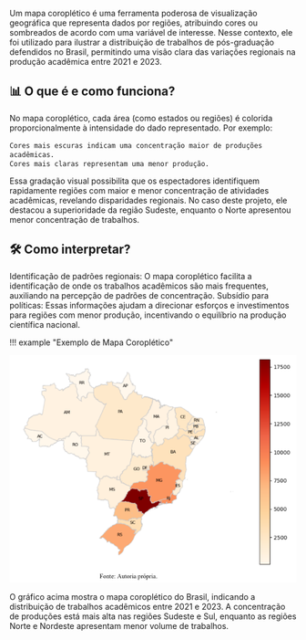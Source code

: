 Um mapa coroplético é uma ferramenta poderosa de visualização geográfica que representa dados por regiões, atribuindo cores ou sombreados de acordo com uma variável de interesse. Nesse contexto, ele foi utilizado para ilustrar a distribuição de trabalhos de pós-graduação defendidos no Brasil, permitindo uma visão clara das variações regionais na produção acadêmica entre 2021 e 2023.

## 📊 O que é e como funciona?

No mapa coroplético, cada área (como estados ou regiões) é colorida proporcionalmente à intensidade do dado representado. Por exemplo:

    Cores mais escuras indicam uma concentração maior de produções acadêmicas.
    Cores mais claras representam uma menor produção.

Essa gradação visual possibilita que os espectadores identifiquem rapidamente regiões com maior e menor concentração de atividades acadêmicas, revelando disparidades regionais. No caso deste projeto, ele destacou a superioridade da região Sudeste, enquanto o Norte apresentou menor concentração de trabalhos.

## 🛠️ Como interpretar?
Identificação de padrões regionais: O mapa coroplético facilita a identificação de onde os trabalhos acadêmicos são mais frequentes, auxiliando na percepção de padrões de concentração.
    Subsídio para políticas: Essas informações ajudam a direcionar esforços e investimentos para regiões com menor produção, incentivando o equilíbrio na produção científica nacional.

!!! example "Exemplo de Mapa Coroplético"

![img.png](img.png)


O gráfico acima mostra o mapa coroplético do Brasil, indicando a distribuição de trabalhos acadêmicos entre 2021 e 2023. A concentração de produções está mais alta nas regiões Sudeste e Sul, enquanto as regiões Norte e Nordeste apresentam menor volume de trabalhos.


